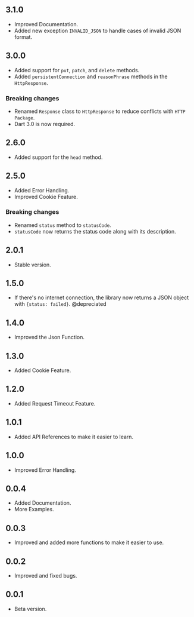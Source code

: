 ## 3.1.0
- Improved Documentation.
- Added new exception `INVALID_JSON` to handle cases of invalid JSON format.

## 3.0.0
- Added support for `put`, `patch`, and `delete` methods.
- Added `persistentConnection` and `reasonPhrase` methods in the `HttpResponse`.
### Breaking changes
- Renamed `Response` class to `HttpResponse` to reduce conflicts with `HTTP Package`. 
- Dart 3.0 is now required.

## 2.6.0
- Added support for the `head` method.

## 2.5.0
- Added Error Handling.
- Improved Cookie Feature.
### Breaking changes
- Renamed `status` method to `statusCode`.
- `statusCode` now returns the status code along with its description.

## 2.0.1
- Stable version.

## 1.5.0
- If there's no internet connection, the library now returns a JSON object with `{status: failed}`. @depreciated

## 1.4.0
- Improved the Json Function.

## 1.3.0
- Added Cookie Feature.

## 1.2.0
- Added Request Timeout Feature.

## 1.0.1
- Added API References to make it easier to learn.

## 1.0.0
- Improved Error Handling.

## 0.0.4 
- Added Documentation.
- More Examples.

## 0.0.3 
- Improved and added more functions to make it easier to use.

## 0.0.2
- Improved and fixed bugs.

## 0.0.1
- Beta version.